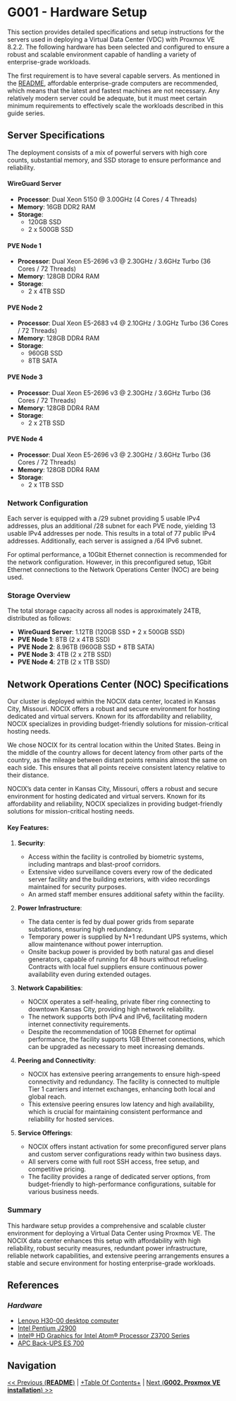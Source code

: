 # G001 - Hardware Setup

This section provides detailed specifications and setup instructions for the servers used in deploying a Virtual Data Center (VDC) with Proxmox VE 8.2.2. The following hardware has been selected and configured to ensure a robust and scalable environment capable of handling a variety of enterprise-grade workloads.

The first requirement is to have several capable servers. As mentioned in the [README](README.md), affordable enterprise-grade computers are recommended, which means that the latest and fastest machines are not necessary. Any relatively modern server could be adequate, but it must meet certain minimum requirements to effectively scale the workloads described in this guide series.

## Server Specifications

The deployment consists of a mix of powerful servers with high core counts, substantial memory, and SSD storage to ensure performance and reliability.

#### WireGuard Server

- **Processor**: Dual Xeon 5150 @ 3.00GHz (4 Cores / 4 Threads)
- **Memory**: 16GB DDR2 RAM
- **Storage**:
  - 120GB SSD
  - 2 x 500GB SSD

#### PVE Node 1

- **Processor**: Dual Xeon E5-2696 v3 @ 2.30GHz / 3.6GHz Turbo (36 Cores / 72 Threads)
- **Memory**: 128GB DDR4 RAM
- **Storage**:
  - 2 x 4TB SSD

#### PVE Node 2

- **Processor**: Dual Xeon E5-2683 v4 @ 2.10GHz / 3.0GHz Turbo (36 Cores / 72 Threads)
- **Memory**: 128GB DDR4 RAM
- **Storage**:
  - 960GB SSD
  - 8TB SATA

#### PVE Node 3

- **Processor**: Dual Xeon E5-2696 v3 @ 2.30GHz / 3.6GHz Turbo (36 Cores / 72 Threads)
- **Memory**: 128GB DDR4 RAM
- **Storage**:
  - 2 x 2TB SSD

#### PVE Node 4

- **Processor**: Dual Xeon E5-2696 v3 @ 2.30GHz / 3.6GHz Turbo (36 Cores / 72 Threads)
- **Memory**: 128GB DDR4 RAM
- **Storage**:
  - 2 x 1TB SSD

### Network Configuration

Each server is equipped with a /29 subnet providing 5 usable IPv4 addresses, plus an additional /28 subnet for each PVE node, yielding 13 usable IPv4 addresses per node. This results in a total of 77 public IPv4 addresses. Additionally, each server is assigned a /64 IPv6 subnet.

For optimal performance, a 10Gbit Ethernet connection is recommended for the network configuration. However, in this preconfigured setup, 1Gbit Ethernet connections to the Network Operations Center (NOC) are being used.

### Storage Overview

The total storage capacity across all nodes is approximately 24TB, distributed as follows:

- **WireGuard Server**: 1.12TB (120GB SSD + 2 x 500GB SSD)
- **PVE Node 1**: 8TB (2 x 4TB SSD)
- **PVE Node 2**: 8.96TB (960GB SSD + 8TB SATA)
- **PVE Node 3**: 4TB (2 x 2TB SSD)
- **PVE Node 4**: 2TB (2 x 1TB SSD)

## Network Operations Center (NOC) Specifications

Our cluster is deployed within the NOCIX data center, located in Kansas City, Missouri. NOCIX offers a robust and secure environment for hosting dedicated and virtual servers. Known for its affordability and reliability, NOCIX specializes in providing budget-friendly solutions for mission-critical hosting needs.

We chose NOCIX for its central location within the United States. Being in the middle of the country allows for decent latency from other parts of the country, as the mileage between distant points remains almost the same on each side. This ensures that all points receive consistent latency relative to their distance.

NOCIX’s data center in Kansas City, Missouri, offers a robust and secure environment for hosting dedicated and virtual servers. Known for its affordability and reliability, NOCIX specializes in providing budget-friendly solutions for mission-critical hosting needs.

#### Key Features:

1. **Security**:
    - Access within the facility is controlled by biometric systems, including mantraps and blast-proof corridors.
    - Extensive video surveillance covers every row of the dedicated server facility and the building exteriors, with video recordings maintained for security purposes.
    - An armed staff member ensures additional safety within the facility.

2. **Power Infrastructure**:
    - The data center is fed by dual power grids from separate substations, ensuring high redundancy.
    - Temporary power is supplied by N+1 redundant UPS systems, which allow maintenance without power interruption.
    - Onsite backup power is provided by both natural gas and diesel generators, capable of running for 48 hours without refueling. Contracts with local fuel suppliers ensure continuous power availability even during extended outages.

3. **Network Capabilities**:
    - NOCIX operates a self-healing, private fiber ring connecting to downtown Kansas City, providing high network reliability.
    - The network supports both IPv4 and IPv6, facilitating modern internet connectivity requirements.
    - Despite the recommendation of 10GB Ethernet for optimal performance, the facility supports 1GB Ethernet connections, which can be upgraded as necessary to meet increasing demands.

4. **Peering and Connectivity**:
    - NOCIX has extensive peering arrangements to ensure high-speed connectivity and redundancy. The facility is connected to multiple Tier 1 carriers and internet exchanges, enhancing both local and global reach.
    - This extensive peering ensures low latency and high availability, which is crucial for maintaining consistent performance and reliability for hosted services.

5. **Service Offerings**:
    - NOCIX offers instant activation for some preconfigured server plans and custom server configurations ready within two business days.
    - All servers come with full root SSH access, free setup, and competitive pricing.
    - The facility provides a range of dedicated server options, from budget-friendly to high-performance configurations, suitable for various business needs.

### Summary

This hardware setup provides a comprehensive and scalable cluster environment for deploying a Virtual Data Center using Proxmox VE. The NOCIX data center enhances this setup with affordability with high reliability, robust security measures, redundant power infrastructure, reliable network capabilities, and extensive peering arrangements ensures a stable and secure environment for hosting enterprise-grade workloads.

## References

### _Hardware_

- [Lenovo H30-00 desktop computer](https://pcsupport.lenovo.com/us/en/products/desktops-and-all-in-ones/lenovo-h-series-desktops/lenovo-h30-00-desktop)
- [Intel Pentium J2900](https://ark.intel.com/content/www/us/en/ark/products/78868/intel-pentium-processor-j2900-2m-cache-up-to-2-67-ghz.html)
- [Intel® HD Graphics for Intel Atom® Processor Z3700 Series](https://ark.intel.com/content/www/us/en/ark/products/78868/intel-pentium-processor-j2900-2m-cache-up-to-2-67-ghz.html#tab-blade-1-0-4)
- [APC Back-UPS ES 700](https://www.apc.com/shop/es/es/products/Back-UPS-700-de-bajo-consumo-de-APC-230-V-CEE-7-7/P-BE700G-SP)

## Navigation

[<< Previous (**README**)](README.md) | [+Table Of Contents+](G000%20-%20Table%20Of%20Contents.md) | [Next (**G002. Proxmox VE installation**) >>](G002%20-%20Proxmox%20VE%20installation.md)

